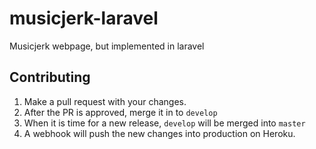 # musicjerk-laravel
Musicjerk webpage, but implemented in laravel

## Contributing 
1. Make a pull request with your changes.
2. After the PR is approved, merge it in to `develop`
3. When it is time for a new release, `develop` will be merged into `master`
4. A webhook will push the new changes into production on Heroku.
